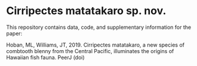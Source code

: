 # Cirripectes matatakaro sp. nov.
This repository contains data, code, and supplementary information for the paper:

Hoban, ML, Williams, JT, 2019. Cirripectes matatakaro, a new species of combtooth blenny from the Central Pacific, illuminates the origins of Hawaiian fish fauna. PeerJ (doi)



